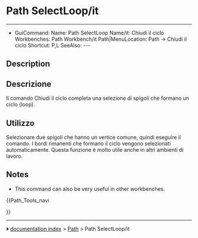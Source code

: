 # Path SelectLoop/it
---
- GuiCommand:   Name: Path SelectLoop   Name/it: Chiudi il ciclo   Workbenches: Path Workbench/it   Path|MenuLocation: Path -> Chiudi il ciclo   Shortcut: P,L   SeeAlso: ---


</div>

## Description


<div class="mw-translate-fuzzy">

## Descrizione

Il comando Chiudi il ciclo completa una selezione di spigoli che formano un ciclo (loop).


</div>



## Utilizzo


<div class="mw-translate-fuzzy">

Selezionare due spigoli che hanno un vertice comune, quindi eseguire il comando. I bordi rimanenti che formano il ciclo vengono selezionati automaticamente. Questa funzione è molto utile anche in altri ambienti di lavoro.


</div>

## Notes

-   This command can also be very useful in other workbenches.





{{Path_Tools_navi

}}



---
⏵ [documentation index](../README.md) > [Path](Path_Workbench.md) > Path SelectLoop/it
